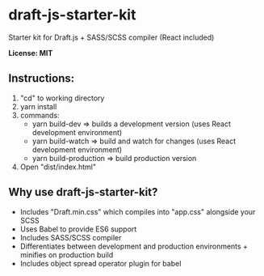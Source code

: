 # draft-js-starter-kit
Starter kit for Draft.js + SASS/SCSS compiler (React included)

**License: MIT**

**Instructions:**
-
   1) "cd" to working directory 
   2) yarn install
   3) commands:
        - yarn build-dev => builds a development version (uses React development environment)
        - yarn build-watch => build and watch for changes (uses React development environment)
        - yarn build-production => build production version
   4) Open "dist/index.html"
 
**Why use draft-js-starter-kit?**
-
- Includes "Draft.min.css" which compiles into "app.css" alongside your SCSS
- Uses Babel to provide ES6 support
- Includes SASS/SCSS compiler
- Differentiates between development and production environments + minifies on production build
- Includes object spread operator plugin for babel
